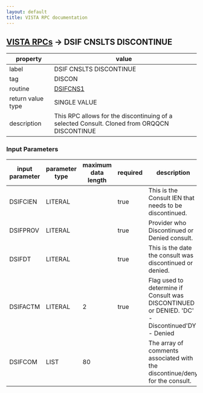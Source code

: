```yaml
---
layout: default
title: VISTA RPC documentation
---
```




## [VISTA RPCs](TableOfContent.md) &#8594; DSIF CNSLTS DISCONTINUE 

 property | value 
--- | --- 
 label | DSIF CNSLTS DISCONTINUE
 tag | DISCON
 routine | [DSIFCNS1](http://code.osehra.org/dox/Routine_DSIFCNS1_source.html)
 return value type | SINGLE VALUE
 description | This RPC allows for the discontinuing of a selected Consult. Cloned from ORQQCN DISCONTINUE

### Input Parameters

| input parameter | parameter type | maximum data length | required | description | 
| --- | --- | --- | --- | --- | 
| DSIFCIEN | LITERAL |  | true | This is the Consult IEN that needs to be discontinued. | 
| DSIFPROV | LITERAL |  | true | Provider who Discontinued or Denied consult. | 
| DSIFDT | LITERAL |  | true | This is the date the consult was discontinued or denied. | 
| DSIFACTM | LITERAL | 2 | true | Flag used to determine if Consult was DISCONTINUED or DENIED. 'DC' - Discontinued'DY' - Denied | 
| DSIFCOM | LIST | 80 |  | The array of comments associated with the discontinue/deny for the consult. | 